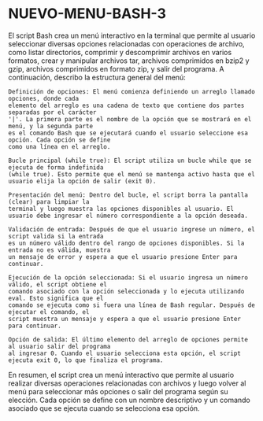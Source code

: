 # NUEVO-MENU-BASH-3

El script Bash crea un menú interactivo en la terminal que permite al usuario seleccionar
diversas opciones relacionadas con operaciones de archivo, como listar directorios, comprimir y
descomprimir archivos en varios formatos, crear y manipular archivos tar, archivos comprimidos en
bzip2 y gzip, archivos comprimidos en formato zip, y salir del programa. A continuación, describo
la estructura general del menú:

    Definición de opciones: El menú comienza definiendo un arreglo llamado opciones, donde cada 
    elemento del arreglo es una cadena de texto que contiene dos partes separadas por el carácter
    '|'. La primera parte es el nombre de la opción que se mostrará en el menú, y la segunda parte
    es el comando Bash que se ejecutará cuando el usuario seleccione esa opción. Cada opción se define
    como una línea en el arreglo.

    Bucle principal (while true): El script utiliza un bucle while que se ejecuta de forma indefinida
    (while true). Esto permite que el menú se mantenga activo hasta que el usuario elija la opción de salir (exit 0).

    Presentación del menú: Dentro del bucle, el script borra la pantalla (clear) para limpiar la 
    terminal y luego muestra las opciones disponibles al usuario. El usuario debe ingresar el número correspondiente a la opción deseada.

    Validación de entrada: Después de que el usuario ingrese un número, el script valida si la entrada
    es un número válido dentro del rango de opciones disponibles. Si la entrada no es válida, muestra 
    un mensaje de error y espera a que el usuario presione Enter para continuar.

    Ejecución de la opción seleccionada: Si el usuario ingresa un número válido, el script obtiene el 
    comando asociado con la opción seleccionada y lo ejecuta utilizando eval. Esto significa que el 
    comando se ejecuta como si fuera una línea de Bash regular. Después de ejecutar el comando, el 
    script muestra un mensaje y espera a que el usuario presione Enter para continuar.

    Opción de salida: El último elemento del arreglo de opciones permite al usuario salir del programa 
    al ingresar 0. Cuando el usuario selecciona esta opción, el script ejecuta exit 0, lo que finaliza el programa.

En resumen, el script crea un menú interactivo que permite al usuario realizar diversas operaciones relacionadas
con archivos y luego volver al menú para seleccionar más opciones o salir del programa según su elección. 
Cada opción se define con un nombre descriptivo y un comando asociado que se ejecuta cuando se selecciona esa opción.
